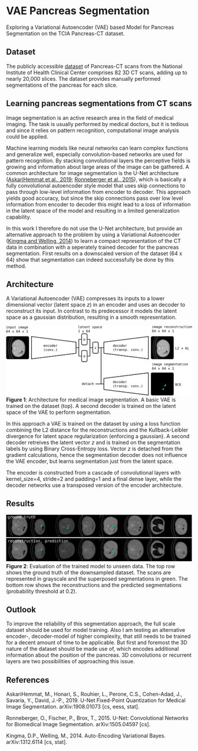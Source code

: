 # VAE Pancreas Segmentation
Exploring a Variational Autoencoder (VAE) based Model for Pancreas Segmentation on the TCIA Pancreas-CT dataset.

## Dataset
The publicly accessible [dataset](https://wiki.cancerimagingarchive.net/display/Public/Pancreas-CT#4d464781e8d04a3e935bc3007d9aed84s) of Pancreas-CT scans from the National Institute of Health Clinical Center comprises 82 3D CT scans, adding up to nearly 20,000 slices.
The dataset provides manually performed segmentations of the pancreas for each slice.

## Learning pancreas segmentations from CT scans
Image segmentation is an active research area in the field of medical imaging. The task is usually performed by medical doctors, but it is tedious and since it relies on pattern recognition, computational image analysis could be applied.

Machine learning models like neural networks can learn complex functions and generalize well, especially convolution-based networks are used for pattern recognition. By stacking convolutional layers the perceptive fields is growing and information about large areas of the image can be gathered.
A common architecture for image segmentation is the U-Net architecture ([AskariHemmat et al., 2019](https://arxiv.org/abs/1908.01073); [Ronneberger et al., 2015](https://arxiv.org/abs/1505.04597)), which is basically a fully convolutional autoencoder style model that uses skip connections to pass through low-level information from encoder to decoder. This approach yields good accuracy, but since the skip connections pass over low level information from encoder to decoder this might lead to a loss of information in the latent space of the model and resulting in a limited generalization capability.

In this work I therefore do not use the U-Net architecture, but provide an alternative approach to the problem by using a Variational Autoencoder ([Kingma and Welling, 2014](https://arxiv.org/abs/1312.6114)) to learn a compact representation of the CT data in combination with a seperately trained decoder for the pancreas segmentation. First results on a downscaled version of the dataset (64 x 64) show that segmentation can indeed successfully be done by this method.

## Architecture
A Variational Autoencoder (VAE) compresses its inputs to a lower dimensional vector (latent space *z*) in an encoder and uses an decoder to reconstruct its input. In contrast to its predecessor it models the latent space as a gaussian distribution, resulting in a smooth representation.

![Image of VAE approach for segmentation](.presentation/architecture.svg.png)
**Figure 1**: Architecture for medical image segmentation. A basic VAE is trained on the dataset (top). A second decoder is trained on the latent space of the VAE to perform segmentation.

In this approach a VAE is trained on the dataset by using a loss function combining the L2 distance for the reconstructions and the Kullback-Leibler divergence for latent space regularization (enforcing a gaussian).
A second decoder retreives the latent vector *z* and is trained on the segmentation labels by using Binary Cross-Entropy loss. Vector *z* is detached from the gradient calculations, hence the segmentation decoder does not influence the VAE encoder, but learns segmentation just from the latent space.

The encoder is constructed from a cascade of convolutional layers with kernel_size=4, stride=2 and padding=1 and a final dense layer, while the decoder networks use a transposed version of the encoder architecture.

## Results
![Image of the reconstruction and segmentation results](.presentation/results.svg.png)
**Figure 2**: Evaluation of the trained model to unseen data. The top row shows the ground truth of the downsampled dataset. The scans are represented in grayscale and the superposed segmentations in green. The bottom row shows the reconstructions and the predicted segmentations (probability threshold at 0.2).

## Outlook
To improve the reliability of this segmentation approach, the full scale dataset should be used for model training. Also I am testing an alternative encoder-, decoder-model of higher complexity, that still needs to be trained for a decent amount of time to be applicable.
But first and foremost the 3D nature of the dataset should be made use of, which encodes additional information about the position of the pancreas. 3D convolutions or recurrent layers are two possibilities of approaching this issue.

## References
AskariHemmat, M., Honari, S., Rouhier, L., Perone, C.S., Cohen-Adad, J., Savaria, Y., David, J.-P., 2019. U-Net Fixed-Point Quantization for Medical Image Segmentation. arXiv:1908.01073 [cs, eess, stat].

Ronneberger, O., Fischer, P., Brox, T., 2015. U-Net: Convolutional Networks for Biomedical Image Segmentation. arXiv:1505.04597 [cs].

Kingma, D.P., Welling, M., 2014. Auto-Encoding Variational Bayes. arXiv:1312.6114 [cs, stat].

